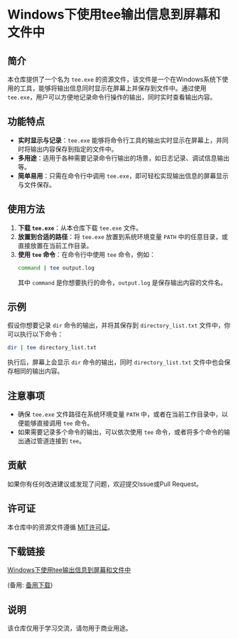 # Windows下使用tee输出信息到屏幕和文件中

## 简介

本仓库提供了一个名为 `tee.exe` 的资源文件，该文件是一个在Windows系统下使用的工具，能够将输出信息同时显示在屏幕上并保存到文件中。通过使用 `tee.exe`，用户可以方便地记录命令行操作的输出，同时实时查看输出内容。

## 功能特点

- **实时显示与记录**：`tee.exe` 能够将命令行工具的输出实时显示在屏幕上，并同时将输出内容保存到指定的文件中。
- **多用途**：适用于各种需要记录命令行输出的场景，如日志记录、调试信息输出等。
- **简单易用**：只需在命令行中调用 `tee.exe`，即可轻松实现输出信息的屏幕显示与文件保存。

## 使用方法

1. **下载 `tee.exe`**：从本仓库下载 `tee.exe` 文件。
2. **放置到合适的路径**：将 `tee.exe` 放置到系统环境变量 `PATH` 中的任意目录，或直接放置在当前工作目录。
3. **使用 `tee` 命令**：在命令行中使用 `tee` 命令，例如：
   ```bash
   command | tee output.log
   ```
   其中 `command` 是你想要执行的命令，`output.log` 是保存输出内容的文件名。

## 示例

假设你想要记录 `dir` 命令的输出，并将其保存到 `directory_list.txt` 文件中，你可以执行以下命令：
```bash
dir | tee directory_list.txt
```
执行后，屏幕上会显示 `dir` 命令的输出，同时 `directory_list.txt` 文件中也会保存相同的输出内容。

## 注意事项

- 确保 `tee.exe` 文件路径在系统环境变量 `PATH` 中，或者在当前工作目录中，以便能够直接调用 `tee` 命令。
- 如果需要记录多个命令的输出，可以依次使用 `tee` 命令，或者将多个命令的输出通过管道连接到 `tee`。

## 贡献

如果你有任何改进建议或发现了问题，欢迎提交Issue或Pull Request。

## 许可证

本仓库中的资源文件遵循 [MIT许可证](LICENSE)。

## 下载链接
[Windows下使用tee输出信息到屏幕和文件中](https://pan.quark.cn/s/d8b4a99c76e7) 

(备用: [备用下载](https://pan.baidu.com/s/1cD-f_4o9vP6C9HQND8Qb8Q?pwd=1234))

## 说明

该仓库仅用于学习交流，请勿用于商业用途。
